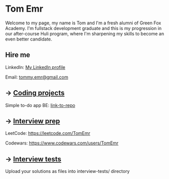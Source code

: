 # Tom Emr

Welcome to my page, my name is Tom and I'm a fresh alumni of Green Fox Academy. I'm fullstack development graduate and this is my progression in our after-course Huli program, where I'm sharpening my skills to become an even better candidate.

## Hire me
LinkedIn: [My LinkedIn profile](https://www.linkedin.com/in/tomáš-emr-8q5w2e0/)

Email: tommy.emr@gmail.com

## &rarr; [Coding projects](https://github.com/green-fox-academy/definitions/tree/master/project-phase/huli/coding-projects)
Simple to-do app BE: [link-to-repo](https://github.com/TomEmr/simple_todo_app_be)

## &rarr; [Interview prep](https://github.com/green-fox-academy/teaching-materials/tree/master/interview)
LeetCode: https://leetcode.com/TomEmr

Codewars: https://www.codewars.com/users/TomEmr

## &rarr; [Interview tests](https://github.com/green-fox-academy/teaching-materials/tree/master/project-phase/tech-interview-tests)
Upload your solutions as files into interview-tests/ directory


